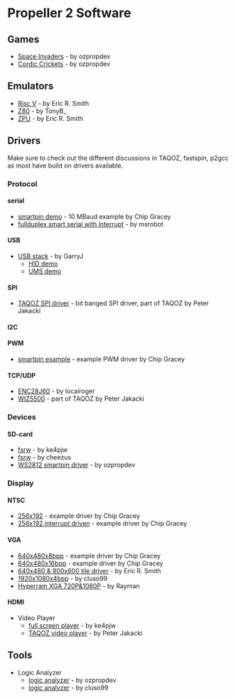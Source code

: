 # Propeller 2 Software

## Games
 * [Space Invaders](https://forums.parallax.com/discussion/169478/p2-invaders-cordic-crickets-vga-demo-for-p2-eval-boards) - by ozpropdev
 * [Cordic Crickets](https://forums.parallax.com/discussion/169478/p2-invaders-cordic-crickets-vga-demo-for-p2-eval-boards) - by ozpropdev

## Emulators
 * [Risc V](https://forums.parallax.com/discussion/166563/zpu-and-riscv-emulation-for-p2-now-with-xbyte) - by Eric R. Smith
 * [Z80](https://forums.parallax.com/discussion/169964/z80-cpu-xbyte-interpreter) - by TonyB_
 * [ZPU](https://forums.parallax.com/discussion/166563/zpu-and-riscv-emulation-for-p2-now-with-xbyte) - by Eric R. Smith


## Drivers
Make sure to check out the different discussions in TAQOZ, fastspin, p2gcc as most have build on drivers available.

### Protocol
#### serial
 * [smartpin demo](https://github.com/parallaxinc/propeller/tree/master/examples/FPGA%20Examples/smartpin_serial_turnaround.spin2) - 10 MBaud example by Chip Gracey
 * [fullduplex smart serial with interrupt](https://forums.parallax.com/discussion/169660/cogserial-fullduplex-smart-serial-using-interrupt) - by msrobot
 
#### USB
 * [USB stack](https://forums.parallax.com/discussion/163830/usb-testing) - by GarryJ
   - [HID demo](https://forums.parallax.com/discussion/comment/1462633/#Comment_1462633)
   - [UMS demo](https://forums.parallax.com/discussion/comment/1462546/#Comment_1462546)

#### SPI
 * [TAQOZ SPI driver](https://forums.parallax.com/discussion/comment/1468543/#Comment_1468543) - bit banged SPI driver, part of TAQOZ by Peter Jakacki


#### I2C

#### PWM
 * [smartpin example](https://github.com/parallaxinc/propeller/tree/master/examples/FPGA%20Examples/smartpin_pwm.spin2) - example PWM driver by Chip Gracey

#### TCP/UDP
 * [ENC28J60](https://forums.parallax.com/discussion/170022/enc28j60-ethernet-driver) - by localroger
 * [WIZ5500](https://forums.parallax.com/discussion/167868/taqoz-tachyon-forth-for-the-p2-boot-rom) - part of TAQOZ by Peter Jakacki

### Devices
#### SD-card
 * [fsrw](https://forums.parallax.com/discussion/169877/sd-fat32-implementations) - by ke4pjw
 * [fsrw](https://forums.parallax.com/discussion/169786/working-on-fsrw) - by cheezus
 * [WS2812 smartpin driver](https://forums.parallax.com/discussion/169791/ws2812-smartpin-driver) - by ozpropdev

### Display
#### NTSC
 * [256x192](https://github.com/parallaxinc/propeller/tree/master/examples/FPGA%20Examples/NTSC_256_x_192.spin2) - example driver by Chip Gracey
 * [256x192 interrupt driven](https://github.com/parallaxinc/propeller/tree/master/examples/FPGA%20Examples/NTSC_256_x_192_interrupt.spin2) - example driver by Chip Gracey

#### VGA
 * [640x480x8bpp](https://github.com/parallaxinc/propeller/tree/master/examples/FPGA%20Examples/VGA_640_x_480_8bpp.spin2) - example driver by Chip Gracey
 * [640x480x16bpp](https://github.com/parallaxinc/propeller/tree/master/examples/FPGA%20Examples/VGA_640_x_480_16bpp.spin2) - example driver by Chip Gracey
 * [640x480 & 800x600 tile driver](https://forums.parallax.com/discussion/169803/vga-640x480-and-800x600-full-color-tile-text-driver) - by Eric R. Smith
 * [1920x1080x4bpp](https://forums.parallax.com/discussion/169288/vga-1920x1080x4bpp-148-5mhz-rock-stable-and-240-chars-x-135-lines) - by cluso99
 * [Hyperram XGA 720P&1080P](https://forums.parallax.com/discussion/169926/hyperram-as-vga-screen-buffer-now-xga-720p-1080p) - by Rayman

#### HDMI

 * Video Player
   - [full screen player](https://forums.parallax.com/discussion/169943/p2-full-motion-video-larger-than-ram-on-a-ssd1331) - by ke4pjw
   - [TAQOZ video player](https://forums.parallax.com/discussion/169969/qvga-video-in-vga-demo-now-also-plays-full-screen-audio) - by Peter Jakacki

## Tools
 * Logic Analyzer
    - [logic analyzer](https://forums.parallax.com/discussion/163967/propeller-2-logic-analyzer) - by ozpropdev
    - [logic analyzer](https://forums.parallax.com/discussion/comment/1462966/#Comment_1462966) - by cluso99




